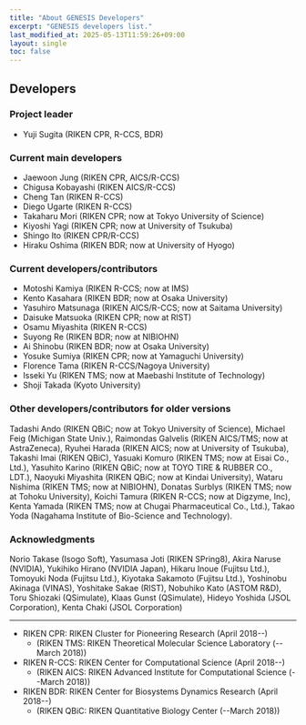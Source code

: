 ```yaml
---
title: "About GENESIS Developers"
excerpt: "GENESIS developers list."
last_modified_at: 2025-05-13T11:59:26+09:00
layout: single
toc: false
---
```



## Developers

### Project leader

- Yuji Sugita (RIKEN CPR, R-CCS, BDR)

### Current main developers

- Jaewoon Jung (RIKEN CPR, AICS/R-CCS)
- Chigusa Kobayashi (RIKEN AICS/R-CCS)
- Cheng Tan (RIKEN R-CCS)
- Diego Ugarte (RIKEN R-CCS)
- Takaharu Mori (RIKEN CPR; now at Tokyo University of Science)
- Kiyoshi Yagi (RIKEN CPR; now at University of Tsukuba)
- Shingo Ito (RIKEN CPR/R-CCS)
- Hiraku Oshima (RIKEN BDR; now at University of Hyogo)

### Current developers/contributors

- Motoshi Kamiya (RIKEN R-CCS; now at IMS)
- Kento Kasahara (RIKEN BDR; now at Osaka University)
- Yasuhiro Matsunaga (RIKEN AICS/R-CCS; now at Saitama University)
- Daisuke Matsuoka (RIKEN CPR; now at RIST)
- Osamu Miyashita (RIKEN R-CCS)
- Suyong Re (RIKEN BDR; now at NIBIOHN)
- Ai Shinobu (RIKEN BDR; now at Osaka University)
- Yosuke Sumiya (RIKEN CPR; now at Yamaguchi University)
- Florence Tama (RIKEN R-CCS/Nagoya University)
- Isseki Yu (RIKEN TMS; now at Maebashi Institute of Technology)
- Shoji Takada (Kyoto University)

### Other developers/contributors for older versions

Tadashi Ando (RIKEN QBiC; now at Tokyo University of Science), Michael
Feig (Michigan State Univ.), Raimondas Galvelis (RIKEN AICS/TMS; now at
AstraZeneca), Ryuhei Harada (RIKEN AICS; now at University of Tsukuba),
Takashi Imai (RIKEN QBiC), Yasuaki Komuro (RIKEN TMS; now at Eisai Co.,
Ltd.), Yasuhito Karino (RIKEN QBiC; now at TOYO TIRE & RUBBER CO.,
LDT.), Naoyuki Miyashita (RIKEN QBiC; now at Kindai University), Wataru
Nishima (RIKEN TMS; now at NIBIOHN), Donatas Surblys (RIKEN TMS; now at
Tohoku University), Koichi Tamura (RIKEN R-CCS; now at Digzyme, Inc),
Kenta Yamada (RIKEN TMS; now at Chugai Pharmaceutical Co., Ltd.), Takao
Yoda (Nagahama Institute of Bio-Science and Technology).

### Acknowledgments

Norio Takase (Isogo Soft), Yasumasa Joti (RIKEN SPring8), Akira Naruse
(NVIDIA), Yukihiko Hirano (NVIDIA Japan), Hikaru Inoue (Fujitsu Ltd.),
Tomoyuki Noda (Fujitsu Ltd.), Kiyotaka Sakamoto (Fujitsu Ltd.),
Yoshinobu Akinaga (VINAS), Yoshitake Sakae (RIST), Nobuhiko Kato (ASTOM
R&D), Toru Shiozaki (QSimulate), Klaas Gunst (QSimulate), Hideyo Yoshida
(JSOL Corporation), Kenta Chaki (JSOL Corporation)

---

- RIKEN CPR: RIKEN Cluster for Pioneering Research (April 2018--)
  - (RIKEN TMS: RIKEN Theoretical Molecular Science Laboratory (--March 2018))
- RIKEN R-CCS: RIKEN Center for Computational Science (April 2018--)
  - (RIKEN AICS: RIKEN Advanced Institute for Computational Science (--March 2018))
- RIKEN BDR: RIKEN Center for Biosystems Dynamics Research (April 2018--)
  - (RIKEN QBiC: RIKEN Quantitative Biology Center (--March 2018))
